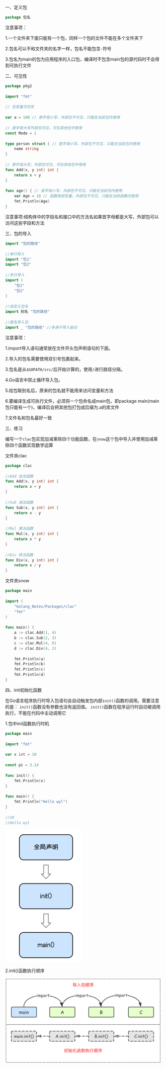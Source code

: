 一、定义包

```go
package 包名
```

注意事项：

1.一个文件夹下面只能有一个包，同样一个包的文件不能在多个文件夹下

2.包名可以不和文件夹的名字一样，包名不能包含`-`符号

3.包名为main的包为应用程序的入口包，编译时不包含main包的源代码时不会得到可执行文件

二、可见性

```go
package pkg2

import "fmt"

// 包变量可见性

var a = 100 // 首字母小写，外部包不可见，只能在当前包内使用

// 首字母大写外部包可见，可在其他包中使用
const Mode = 1

type person struct { // 首字母小写，外部包不可见，只能在当前包内使用
	name string
}

// 首字母大写，外部包可见，可在其他包中使用
func Add(x, y int) int {
	return x + y
}

func age() { // 首字母小写，外部包不可见，只能在当前包内使用
	var Age = 18 // 函数局部变量，外部包不可见，只能在当前函数内使用
	fmt.Println(Age)
}
```

注意事项:结构体中的字段名和接口中的方法名如果首字母都是大写，外部包可以访问这些字段和方法

三、包的导入

```go
import "包的路径"

//单行导入
import "包1"
import "包2"

//多行导入
import (
    "包1"
    "包2"
)

//自定义包名
import 别名 "包的路径"

//匿名导入包
import _ "包的路径" //多用于导入驱动
```

注意事项：

1.import导入语句通常放在文件开头包声明语句的下面。

2.导入的包名需要使用双引号包裹起来。

3.包名是从`$GOPATH/src/`后开始计算的，使用`/`进行路径分隔。

4.Go语言中禁止循环导入包。

5.给包取别名后，原来的包名就不能用来访问变量和方法

6.要编译生成可执行文件，必须将一个包命名成main包，即package main(main包只能有一个)，编译后会把其他包打包成后缀为.a的库文件

7.文件名和包名最好一致

三、练习

编写一个`clac`包实现加减乘除四个功能函数，在`snow`这个包中导入并使用加减乘除四个函数实现数学运算

文件夹clac

```go
package clac

//Add 加法函数
func Add(x, y int) int {
	return x + y
}

//Sub 减法函数
func Sub(x, y int) int {
	return x - y
}

//Mul 乘法函数
func Mul(x, y int) int {
	return x * y
}

//Div 除法函数
func Div(x, y int) int {
	return x / y
}
```

文件夹snow

```go
package main

import (
	"Golang_Notes/Packages/clac"
	"fmt"
)

func main() {
	a := clac.Add(1, 4)
	b := clac.Sub(2, 3)
	c := clac.Mul(4, 6)
	d := clac.Div(4, 2)

	fmt.Println(a)
	fmt.Println(b)
	fmt.Println(c)
	fmt.Println(d)
}
```

四、init初始化函数

在Go语言程序执行时导入包语句会自动触发包内部`init()`函数的调用。需要注意的是： `init()`函数没有参数也没有返回值。 `init()`函数在程序运行时自动被调用执行，不能在代码中主动调用它

1.包中init函数执行时机

```go
package main

import "fmt"

var x int = 10

const pi = 3.14

func init() {
    fmt.Println(x)
}

func main() {
    fmt.Println("Hello wyl")
}

//10
//Hello wyl
```

![001](001.png)

2.init()函数执行顺序

![002](002.png)
